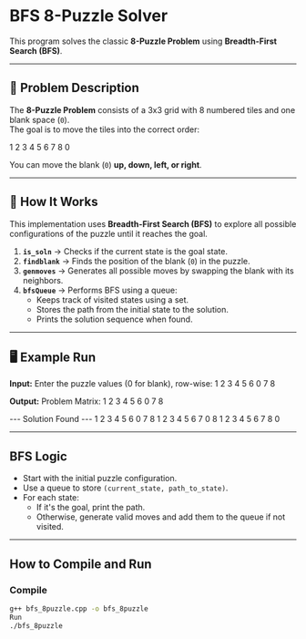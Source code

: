 # BFS 8-Puzzle Solver

This program solves the classic **8-Puzzle Problem** using **Breadth-First Search (BFS)**.

---

## 📜 Problem Description
The **8-Puzzle Problem** consists of a 3x3 grid with 8 numbered tiles and one blank space (`0`).  
The goal is to move the tiles into the correct order:

1 2 3
4 5 6
7 8 0

You can move the blank (`0`) **up, down, left, or right**.

---

## 🚀 How It Works
This implementation uses **Breadth-First Search (BFS)** to explore all possible configurations of the puzzle until it reaches the goal.

1. **`is_soln`** → Checks if the current state is the goal state.
2. **`findblank`** → Finds the position of the blank (`0`) in the puzzle.
3. **`genmoves`** → Generates all possible moves by swapping the blank with its neighbors.
4. **`bfsQueue`** → Performs BFS using a queue:
   - Keeps track of visited states using a set.
   - Stores the path from the initial state to the solution.
   - Prints the solution sequence when found.

---

## 🖥️ Example Run

**Input:**
Enter the puzzle values (0 for blank), row-wise:
1 2 3
4 5 6
0 7 8

**Output:**
Problem Matrix:
1 2 3
4 5 6
0 7 8

--- Solution Found ---
1 2 3
4 5 6
0 7 8
1 2 3
4 5 6
7 0 8
1 2 3
4 5 6
7 8 0

---

## BFS Logic
- Start with the initial puzzle configuration.
- Use a queue to store `(current_state, path_to_state)`.
- For each state:
  - If it's the goal, print the path.
  - Otherwise, generate valid moves and add them to the queue if not visited.

---

## How to Compile and Run

### **Compile**
```bash
g++ bfs_8puzzle.cpp -o bfs_8puzzle
Run
./bfs_8puzzle


